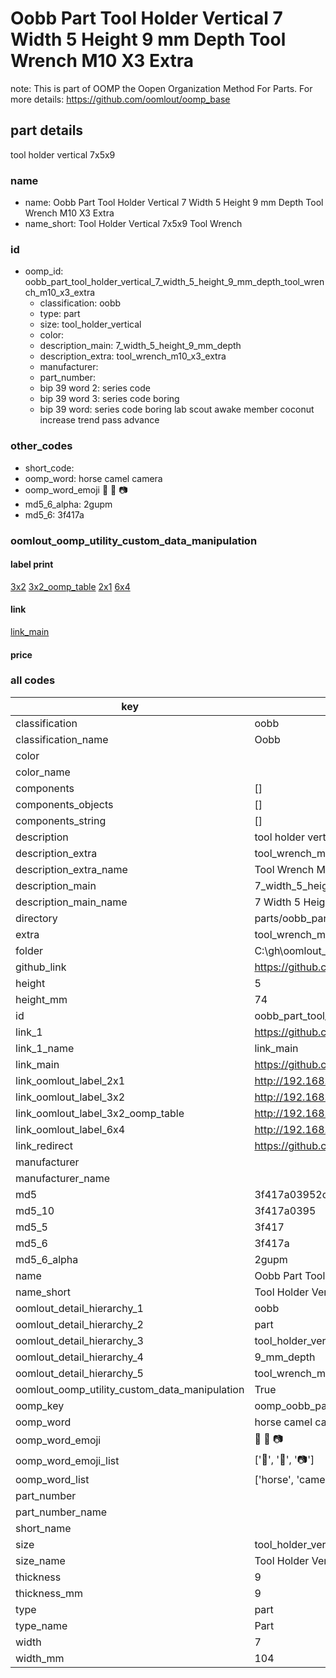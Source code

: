 # Oobb Part Tool Holder Vertical 7 Width 5 Height 9 mm Depth Tool Wrench M10 X3 Extra  

note: This is part of OOMP the Oopen Organization Method For Parts. For more details: https://github.com/oomlout/oomp_base

##  part details
  



tool holder vertical 7x5x9



### name
* name: Oobb Part Tool Holder Vertical 7 Width 5 Height 9 mm Depth Tool Wrench M10 X3 Extra
* name_short: Tool Holder Vertical 7x5x9 Tool Wrench
### id
* oomp_id: oobb_part_tool_holder_vertical_7_width_5_height_9_mm_depth_tool_wrench_m10_x3_extra
  * classification: oobb
  * type: part
  * size: tool_holder_vertical
  * color: 
  * description_main: 7_width_5_height_9_mm_depth
  * description_extra: tool_wrench_m10_x3_extra
  * manufacturer: 
  * part_number: 
  * bip 39 word 2: series code
  * bip 39 word 3: series code boring
  * bip 39 word: series code boring lab scout awake member coconut increase trend pass advance

### other_codes
* short_code: 
* oomp_word: horse camel camera
* oomp_word_emoji :horse: :camel: :camera:
* md5_6_alpha: 2gupm
* md5_6: 3f417a






### oomlout_oomp_utility_custom_data_manipulation
#### label print
[3x2](http://192.168.1.245:1112/?label=oomp%202gupm)
[3x2_oomp_table](http://192.168.1.108:1112/?label=oomp%202gupm)
[2x1](http://192.168.1.242:1112/?label=oomp%202gupm)
[6x4](http://192.168.1.55:1112/?label=oomp%202gupm)    

#### link

[link_main](https://github.com/oomlout/oomlout_oobb_version_4_generated_parts/tree/main/navigation_oomp/oobb/part/tool_holder_vertical/7_width_5_height_9_mm_depth/tool_wrench_m10_x3_extra/part)                              

#### price







### all codes 
| key | value |  
| --- | --- |  
| classification | oobb |  
| classification_name | Oobb |  
| color |  |  
| color_name |  |  
| components | [] |  
| components_objects | [] |  
| components_string | [] |  
| description | tool holder vertical 7x5x9 |  
| description_extra | tool_wrench_m10_x3_extra |  
| description_extra_name | Tool Wrench M10 X3 Extra |  
| description_main | 7_width_5_height_9_mm_depth |  
| description_main_name | 7 Width 5 Height 9 mm Depth |  
| directory | parts/oobb_part_tool_holder_vertical_7_width_5_height_9_mm_depth_tool_wrench_m10_x3_extra |  
| extra | tool_wrench_m10_x3 |  
| folder | C:\gh\oomlout_oobb_version_4_generated_parts\parts\oobb_part_tool_holder_vertical_7_width_5_height_9_mm_depth_tool_wrench_m10_x3_extra |  
| github_link | https://github.com/oomlout/oomlout_oomp_part_src/tree/main/parts/oobb_part_tool_holder_vertical_7_width_5_height_9_mm_depth_tool_wrench_m10_x3_extra |  
| height | 5 |  
| height_mm | 74 |  
| id | oobb_part_tool_holder_vertical_7_width_5_height_9_mm_depth_tool_wrench_m10_x3_extra |  
| link_1 | https://github.com/oomlout/oomlout_oobb_version_4_generated_parts/tree/main/navigation_oomp/oobb/part/tool_holder_vertical/7_width_5_height_9_mm_depth/tool_wrench_m10_x3_extra/part |  
| link_1_name | link_main |  
| link_main | https://github.com/oomlout/oomlout_oobb_version_4_generated_parts/tree/main/navigation_oomp/oobb/part/tool_holder_vertical/7_width_5_height_9_mm_depth/tool_wrench_m10_x3_extra/part |  
| link_oomlout_label_2x1 | http://192.168.1.242:1112/?label=oomp%202gupm |  
| link_oomlout_label_3x2 | http://192.168.1.245:1112/?label=oomp%202gupm |  
| link_oomlout_label_3x2_oomp_table | http://192.168.1.108:1112/?label=oomp%202gupm |  
| link_oomlout_label_6x4 | http://192.168.1.55:1112/?label=oomp%202gupm |  
| link_redirect | https://github.com/oomlout/oomlout_oobb_version_4_generated_parts/tree/main/parts/oobb_tool_holder_vertical_07_05_09_ex_tool_wrench_m10_x3 |  
| manufacturer |  |  
| manufacturer_name |  |  
| md5 | 3f417a03952cf15840e0a7c033cb4620 |  
| md5_10 | 3f417a0395 |  
| md5_5 | 3f417 |  
| md5_6 | 3f417a |  
| md5_6_alpha | 2gupm |  
| name | Oobb Part Tool Holder Vertical 7 Width 5 Height 9 mm Depth Tool Wrench M10 X3 Extra |  
| name_short | Tool Holder Vertical 7x5x9 Tool Wrench |  
| oomlout_detail_hierarchy_1 | oobb |  
| oomlout_detail_hierarchy_2 | part |  
| oomlout_detail_hierarchy_3 | tool_holder_vertical |  
| oomlout_detail_hierarchy_4 | 9_mm_depth |  
| oomlout_detail_hierarchy_5 | tool_wrench_m10_x3_extra |  
| oomlout_oomp_utility_custom_data_manipulation | True |  
| oomp_key | oomp_oobb_part_tool_holder_vertical_7_width_5_height_9_mm_depth_tool_wrench_m10_x3_extra |  
| oomp_word | horse camel camera |  
| oomp_word_emoji | :horse: :camel: :camera: |  
| oomp_word_emoji_list | [':horse:', ':camel:', ':camera:'] |  
| oomp_word_list | ['horse', 'camel', 'camera'] |  
| part_number |  |  
| part_number_name |  |  
| short_name |  |  
| size | tool_holder_vertical |  
| size_name | Tool Holder Vertical |  
| thickness | 9 |  
| thickness_mm | 9 |  
| type | part |  
| type_name | Part |  
| width | 7 |  
| width_mm | 104 |  
